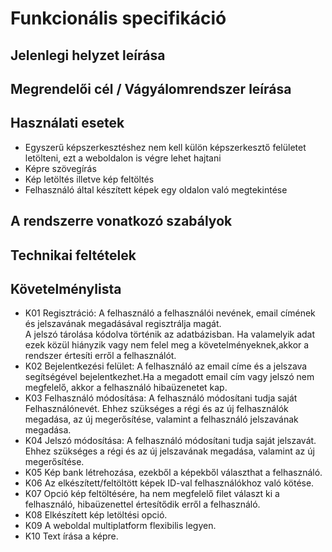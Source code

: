 # Funkcionális specifikáció
## Jelenlegi helyzet leírása
## Megrendelői cél / Vágyálomrendszer leírása
## Használati esetek
- Egyszerű képszerkesztéshez nem kell külön képszerkesztő felületet letölteni, ezt a weboldalon is végre lehet hajtani
- Képre szövegírás
- Kép letöltés illetve kép feltöltés
- Felhasználó által készített képek egy oldalon való megtekintése
## A rendszerre vonatkozó szabályok
## Technikai feltételek
## Követelménylista
- K01 Regisztráció: A felhasználó a felhasználói nevének, email címének és jelszavának megadásával regisztrálja magát.  
A jelszó tárolása kódolva történik az adatbázisban.
Ha valamelyik adat ezek közül hiányzik vagy nem felel meg a követelményeknek,akkor a rendszer értesíti erről a felhasználót.
- K02 Bejelentkezési felület: A felhasználó az email címe és a jelszava segítségével bejelentkezhet.Ha a megadott email cím vagy jelszó nem megfelelő, akkor a felhasználó hibaüzenetet kap.
- K03 Felhasználó módosítása: A felhasználó módosítani tudja saját Felhasználónevét. Ehhez szükséges a régi és az új felhasználók megadása, az új megerősítése, valamint a felhasználó jelszavának megadása.
- K04 Jelszó módosítása: A felhasználó módosítani tudja saját jelszavát. Ehhez szükséges a régi és az új jelszavának megadása, valamint az új megerősítése.
- K05 Kép bank létrehozása, ezekből a képekből választhat a felhasználó.
- K06 Az elkészített/feltöltött képek ID-val felhasználókhoz való kötése.
- K07 Opció kép feltöltésére, ha nem megfelelő filet választ ki a felhasználó, hibaüzenettel értesítődik erről a felhasználó.
- K08 Elkészített kép letöltési opció.
- K09 A weboldal multiplatform flexibilis legyen.
- K10 Text írása a képre.